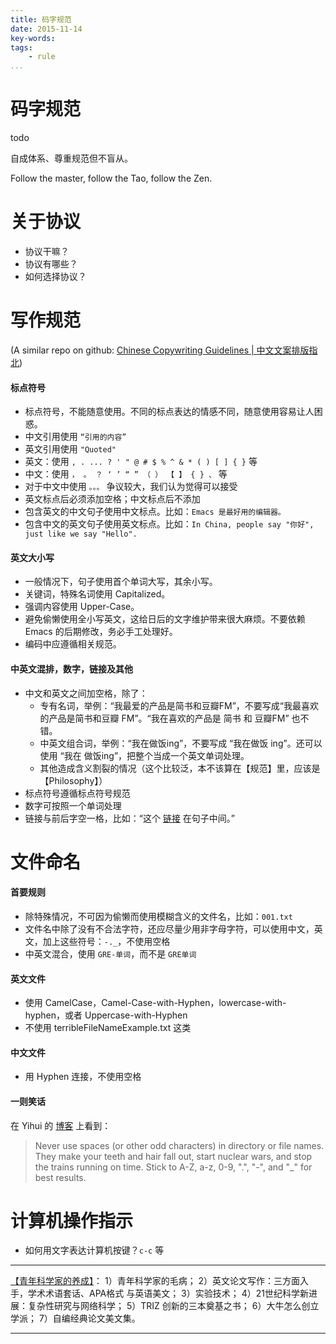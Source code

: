 ```yaml
---
title: 码字规范
date: 2015-11-14
key-words:
tags:
    - rule
...
```


码字规范
========

todo

自成体系、尊重规范但不盲从。

Follow the master, follow the Tao, follow the Zen.


关于协议
========

* 协议干嘛？
* 协议有哪些？
* 如何选择协议？


写作规范
========

(A similar repo on github: [Chinese Copywriting Guidelines | 中文文案排版指北][chinese-copywriting-guidelines])


[chinese-copywriting-guidelines]: https://github.com/sparanoid/chinese-copywriting-guidelines



#### 标点符号

* 标点符号，不能随意使用。不同的标点表达的情感不同，随意使用容易让人困惑。
* 中文引用使用 `“引用的内容”`
* 英文引用使用 `"Quoted"`
* 英文：使用 `, . ... ? ' " @ # $ % ^ & * ( ) [ ] { }` 等
* 中文：使用 `， 。 ？ ‘ ’ “ ” （ ） 【 】 { } 、` 等
* 对于中文中使用 `。。。` 争议较大，我们认为觉得可以接受
* 英文标点后必须添加空格；中文标点后不添加
* 包含英文的中文句子使用中文标点。比如：`Emacs 是最好用的编辑器。`
* 包含中文的英文句子使用英文标点。比如：`In China, people say "你好", just like we say "Hello".`


#### 英文大小写

* 一般情况下，句子使用首个单词大写，其余小写。
* 关键词，特殊名词使用 Capitalized。
* 强调内容使用 Upper-Case。
* 避免偷懒使用全小写英文，这给日后的文字维护带来很大麻烦。不要依赖 Emacs 的后期修改，务必手工处理好。
* 编码中应遵循相关规范。


#### 中英文混排，数字，链接及其他

* 中文和英文之间加空格，除了：
    * 专有名词，举例：“我最爱的产品是简书和豆瓣FM”，不要写成“我最喜欢的产品是简书和豆瓣 FM”。“我在喜欢的产品是 简书 和 豆瓣FM” 也不错。
	* 中英文组合词，举例：“我在做饭ing”，不要写成 “我在做饭 ing”。还可以使用 “我在 做饭ing”，把整个当成一个英文单词处理。
	* 其他造成含义割裂的情况（这个比较泛，本不该算在【规范】里，应该是【Philosophy】）
* 标点符号遵循标点符号规范
* 数字可按照一个单词处理
* 链接与前后字空一格，比如：“这个 [链接][link-to] 在句子中间。”


[link-to]: http://jianshu.io

文件命名
========





#### 首要规则

* 除特殊情况，不可因为偷懒而使用模糊含义的文件名，比如：`001.txt`
* 文件名中除了没有不合法字符，还应尽量少用非字母字符，可以使用中文，英文，加上这些符号：`-._`，不使用空格
* 中英文混合，使用 `GRE-单词`，而不是 `GRE单词`




#### 英文文件

* 使用 CamelCase，Camel-Case-with-Hyphen，lowercase-with-hyphen，或者 Uppercase-with-Hyphen
* 不使用 terribleFileNameExample.txt 这类




#### 中文文件

* 用 Hyphen 连接，不使用空格



#### 一则笑话

在 Yihui 的 [博客][path-joke] 上看到：

> Never use spaces (or other odd characters) in directory or file names.
> They make your teeth and hair fall out, start nuclear wars, and stop the trains running on time.
> Stick to A-Z, a-z, 0-9, ".", "-", and "_" for best results.


[path-joke]: http://yihui.name/cn/2011/06/spaces-in-latex-path-names/


计算机操作指示
==============


* 如何用文字表达计算机按键？`c-c` 等


---

[【青年科学家的养成】][yangzhipin-weibo-youth-scientist]：
1）青年科学家的毛病；
2）英文论文写作：三方面入手，学术术语套话、APA格式 与英语美文；
3）实验技术；
4）21世纪科学新进展：复杂性研究与网络科学；
5）TRIZ 创新的三本奠基之书；
6）大牛怎么创立学派；
7）自编经典论文美文集。

[yangzhipin-weibo-youth-scientist]: http://weibo.com/2074315842/BdpGxo2AU



---


